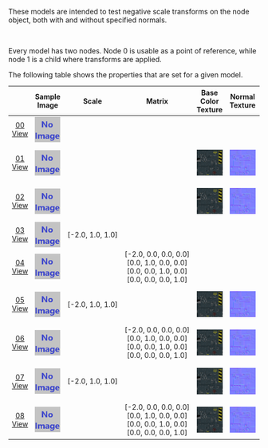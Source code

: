 These models are intended to test negative scale transforms on the node object, both with and without specified normals.  



<br>

Every model has two nodes. Node 0 is usable as a point of reference, while node 1 is a child where transforms are applied.  

The following table shows the properties that are set for a given model.  

|   | Sample Image | Scale | Matrix | Base Color Texture | Normal Texture | Vertex Normal | Vertex Tangent | Metallic Roughness Texture |
| :---: | :---: | :---: | :---: | :---: | :---: | :---: | :---: | :---: |
| [00](Node_NegativeScale_00.gltf)<br>[View](https://bghgary.github.io/glTF-Asset-Generator/Preview/BabylonJS/?fileName=Node_NegativeScale_00.gltf) | [<img src="Thumbnails/Node_NegativeScale_00.png" align="middle">](SampleImages/Node_NegativeScale_00.png) |   |   |   |   |   |   |   |
| [01](Node_NegativeScale_01.gltf)<br>[View](https://bghgary.github.io/glTF-Asset-Generator/Preview/BabylonJS/?fileName=Node_NegativeScale_01.gltf) | [<img src="Thumbnails/Node_NegativeScale_01.png" align="middle">](SampleImages/Node_NegativeScale_01.png) |   |   | [<img src="Thumbnails/BaseColor_Nodes.png" align="middle">](Textures/BaseColor_Nodes.png) | [<img src="Thumbnails/Normal_Nodes.png" align="middle">](Textures/Normal_Nodes.png) | :white_check_mark: |   | [<img src="Thumbnails/MetallicRoughness_Nodes.png" align="middle">](Textures/MetallicRoughness_Nodes.png) |
| [02](Node_NegativeScale_02.gltf)<br>[View](https://bghgary.github.io/glTF-Asset-Generator/Preview/BabylonJS/?fileName=Node_NegativeScale_02.gltf) | [<img src="Thumbnails/Node_NegativeScale_02.png" align="middle">](SampleImages/Node_NegativeScale_02.png) |   |   | [<img src="Thumbnails/BaseColor_Nodes.png" align="middle">](Textures/BaseColor_Nodes.png) | [<img src="Thumbnails/Normal_Nodes.png" align="middle">](Textures/Normal_Nodes.png) | :white_check_mark: | :white_check_mark: | [<img src="Thumbnails/MetallicRoughness_Nodes.png" align="middle">](Textures/MetallicRoughness_Nodes.png) |
| [03](Node_NegativeScale_03.gltf)<br>[View](https://bghgary.github.io/glTF-Asset-Generator/Preview/BabylonJS/?fileName=Node_NegativeScale_03.gltf) | [<img src="Thumbnails/Node_NegativeScale_03.png" align="middle">](SampleImages/Node_NegativeScale_03.png) | [-2.0,&nbsp;1.0,&nbsp;1.0] |   |   |   |   |   |   |
| [04](Node_NegativeScale_04.gltf)<br>[View](https://bghgary.github.io/glTF-Asset-Generator/Preview/BabylonJS/?fileName=Node_NegativeScale_04.gltf) | [<img src="Thumbnails/Node_NegativeScale_04.png" align="middle">](SampleImages/Node_NegativeScale_04.png) |   | [-2.0,&nbsp;0.0,&nbsp;0.0,&nbsp;0.0]<br>[0.0,&nbsp;1.0,&nbsp;0.0,&nbsp;0.0]<br>[0.0,&nbsp;0.0,&nbsp;1.0,&nbsp;0.0]<br>[0.0,&nbsp;0.0,&nbsp;0.0,&nbsp;1.0]<br> |   |   |   |   |   |
| [05](Node_NegativeScale_05.gltf)<br>[View](https://bghgary.github.io/glTF-Asset-Generator/Preview/BabylonJS/?fileName=Node_NegativeScale_05.gltf) | [<img src="Thumbnails/Node_NegativeScale_05.png" align="middle">](SampleImages/Node_NegativeScale_05.png) | [-2.0,&nbsp;1.0,&nbsp;1.0] |   | [<img src="Thumbnails/BaseColor_Nodes.png" align="middle">](Textures/BaseColor_Nodes.png) | [<img src="Thumbnails/Normal_Nodes.png" align="middle">](Textures/Normal_Nodes.png) | :white_check_mark: |   | [<img src="Thumbnails/MetallicRoughness_Nodes.png" align="middle">](Textures/MetallicRoughness_Nodes.png) |
| [06](Node_NegativeScale_06.gltf)<br>[View](https://bghgary.github.io/glTF-Asset-Generator/Preview/BabylonJS/?fileName=Node_NegativeScale_06.gltf) | [<img src="Thumbnails/Node_NegativeScale_06.png" align="middle">](SampleImages/Node_NegativeScale_06.png) |   | [-2.0,&nbsp;0.0,&nbsp;0.0,&nbsp;0.0]<br>[0.0,&nbsp;1.0,&nbsp;0.0,&nbsp;0.0]<br>[0.0,&nbsp;0.0,&nbsp;1.0,&nbsp;0.0]<br>[0.0,&nbsp;0.0,&nbsp;0.0,&nbsp;1.0]<br> | [<img src="Thumbnails/BaseColor_Nodes.png" align="middle">](Textures/BaseColor_Nodes.png) | [<img src="Thumbnails/Normal_Nodes.png" align="middle">](Textures/Normal_Nodes.png) | :white_check_mark: |   | [<img src="Thumbnails/MetallicRoughness_Nodes.png" align="middle">](Textures/MetallicRoughness_Nodes.png) |
| [07](Node_NegativeScale_07.gltf)<br>[View](https://bghgary.github.io/glTF-Asset-Generator/Preview/BabylonJS/?fileName=Node_NegativeScale_07.gltf) | [<img src="Thumbnails/Node_NegativeScale_07.png" align="middle">](SampleImages/Node_NegativeScale_07.png) | [-2.0,&nbsp;1.0,&nbsp;1.0] |   | [<img src="Thumbnails/BaseColor_Nodes.png" align="middle">](Textures/BaseColor_Nodes.png) | [<img src="Thumbnails/Normal_Nodes.png" align="middle">](Textures/Normal_Nodes.png) | :white_check_mark: | :white_check_mark: | [<img src="Thumbnails/MetallicRoughness_Nodes.png" align="middle">](Textures/MetallicRoughness_Nodes.png) |
| [08](Node_NegativeScale_08.gltf)<br>[View](https://bghgary.github.io/glTF-Asset-Generator/Preview/BabylonJS/?fileName=Node_NegativeScale_08.gltf) | [<img src="Thumbnails/Node_NegativeScale_08.png" align="middle">](SampleImages/Node_NegativeScale_08.png) |   | [-2.0,&nbsp;0.0,&nbsp;0.0,&nbsp;0.0]<br>[0.0,&nbsp;1.0,&nbsp;0.0,&nbsp;0.0]<br>[0.0,&nbsp;0.0,&nbsp;1.0,&nbsp;0.0]<br>[0.0,&nbsp;0.0,&nbsp;0.0,&nbsp;1.0]<br> | [<img src="Thumbnails/BaseColor_Nodes.png" align="middle">](Textures/BaseColor_Nodes.png) | [<img src="Thumbnails/Normal_Nodes.png" align="middle">](Textures/Normal_Nodes.png) | :white_check_mark: | :white_check_mark: | [<img src="Thumbnails/MetallicRoughness_Nodes.png" align="middle">](Textures/MetallicRoughness_Nodes.png) |
 
